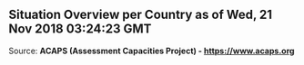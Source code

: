## Situation Overview per Country as of Wed, 21 Nov 2018 03:24:23 GMT

Source: **ACAPS (Assessment Capacities Project) - https://www.acaps.org**